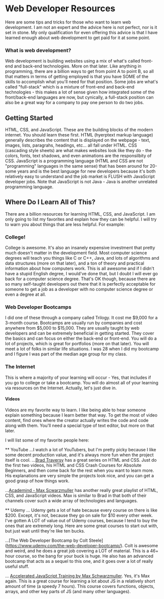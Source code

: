 # Web Developer Resources
Here are some tips and tricks for those who want to learn web development. I am not an expert and the advice here is not perfect, nor is
it set in stone. My only qualification for even offering this advice is that I have learned enough about web development to get paid for
it at some point.

### What is web development?
Web development is building websites using a mix of what's called front-end and back-end technologies. More on that later. Like anything
in programming, there are a billion ways to get from point A to point B, so all that matters in terms of getting employed is that you 
have SOME of the skills to accomplish what you'll need for that position. Some jobs are what's called "full-stack" which is a mixture of 
front-end and back-end technologies - this makes a lot of sense given how integrated some of the front/back-end languages are now, but
cynically, a full-stack position can also be a great way for a company to pay one person to do two jobs.

## Getting Started

HTML, CSS, and JavaScript. These are the building blocks of the modern internet. You should learn these first. HTML (hyerptext markup
language) generally describes the content that is displayed on the webpage - text, images, lists, paragrahs, headings, etc... all fall 
under HTML. CSS (cascading style sheets) are what makes websites look like they do - the colors, fonts, text shadows, and even animations
are the responsilbity of CSS. JavaScript is a programming language (HTML and CSS are not "programming" languages in the same sense) that
has been around for 20-some years and is the best language for new developers because it's both relatively easy to understand and the job
market is FLUSH with JavaScript developer jobs. Note that JavaScript is not Java - Java is another unrelated programming language.

## Where Do I Learn All of This?
There are a billion resources for learning HTML, CSS, and JavaScript. I am only going to list my favorites and explain how they can be 
helpful. I will try to warn you about things that are less helpful. For example:

### College!
College is awesome. It's also an insanely expensive investment that pretty much doesn't matter in the development field. Most computer 
science degrees will teach you things like C or C++, Java, and lots of algorithms and data structures (more on that later), and a ton of
theory and practical information about how computers work. This is all awesome and if I didn't have a stupid English degree, I would've 
done that, but I doubt I will ever go back for a computer science degree. That's OK though, because there are so many self-taught 
developers out there that it is perfectly acceptable for someone to get a job as a developer with no computer science degree or even a 
degree at all. 

### Web Developer Bootcamps
I did one of these through a company called Trilogy. It cost me $9,000 for a 3-month course. Bootcamps are usually run by companies and 
cost anywhere from $5,000 to $15,000. They are usually taught by web developers and can be extremely beneficial in getting started. They 
cover the basics and can focus on either the back-end or front-end. You will do a lot of projects, which is great for portfolios (more 
on that later). You will meet a lot of folks in similar life situations. I was 28 when I did my bootcamp and I figure I was part of the 
median age group for my class. 

### The Internet
This is where a majority of your learning will occur - Yes, that includes if you go to college or take a bootcamp. You will do almost 
all of your learning via resources on the Internet. Actually, let's just dive in.

#### Videos
Videos are my favorite way to learn. I like being able to hear someone explain something because I learn better that way. To get the 
most of video content, find ones where the creator actually writes the code and code along with them. You'll need a special type of
text editor, but more on that later.

I will list some of my favorite people here:

** YouTube
...I watch a lot of YouTubers, but I'm pretty picky because I like some decent production value, and it's always more fun when the 
project itself is cool. 
 ...[Brad Traversy](https://www.youtube.com/playlist?list=PLillGF-RfqbZTASqIqdvm1R5mLrQq79CU) has a great series on HTML and CSS. Just 
 do the first two videos, his HTML and CSS Crash Courses for Absolute Beginners, and then come back for the rest when you want to learn 
 more. His explanations are very simple the projects look nice, and you can get a good grasp of how things work.
 
 ...[Academind - Max Scwarzmuller](https://www.youtube.com/playlist?list=PL55RiY5tL51rv_vo3TM3Byu71RYchX_l_) has another really great 
 playlist of HTML, CSS, and JavaScript videos. Max is similar to Brad in that both of their channels cover such a wide array of 
 technologies and languages.
 
 ** Udemy
 ... Udemy gets a lot of hate because every course on there is like $200. Except, it's not, because they go on sale for $10 every other 
 week. I've gotten A LOT of value out of Udemy courses, because I tend to buy the ones that are extremely long. Here are some great 
 courses to start out with, but just wait until they're like ten bucks.
 
 ...[The Web Developer Bootcamp by Colt Steele] (https://www.udemy.com/the-web-developer-bootcamp/). Colt is awesome and weird, and he 
 does a great job covering a LOT of material. This is a 46+ hour course, so the bang for your buck is huge. He also has an advanced
 bootcamp that acts as a sequel to this one, and it goes over a lot of really useful stuff.
 
 ... [Accelerated JavaScript Training by Max Schwarzmuller](https://www.udemy.com/javascript-bootcamp-2016/). Yes, it's Max again. This
 is a great course for learning a lot about JS in a relatively short amount of time (a speedy 7 hours). This course covers functions,
 objects, arrays, and other key parts of JS (and many other languages).
